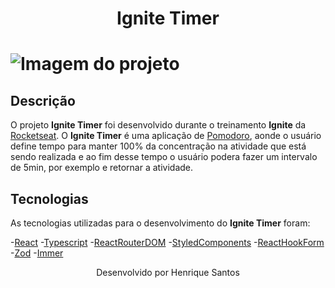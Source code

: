 <h1 align="center">
    Ignite Timer
</h1>

<h1>
    <img src="/public/assets/hero.png" alt="Imagem do projeto">
</h1>

## Descrição

O projeto **Ignite Timer** foi desenvolvido durante o treinamento **Ignite** da [Rocketseat](https://www.rocketseat.com.br/).
O **Ignite Timer** é uma aplicação de [Pomodoro](https://tecnoblog.net/responde/o-que-e-a-tecnica-pomodoro-timer-25-minutos/), aonde o usuário define tempo para manter 100% da concentração na atividade que está sendo realizada e ao fim desse tempo o usuário podera fazer um intervalo de 5min, por exemplo e retornar a atividade.

## Tecnologias

As tecnologias utilizadas para o desenvolvimento do **Ignite Timer** foram:

-[React](https://pt-br.reactjs.org/)
-[Typescript](https://www.typescriptlang.org/)
-[ReactRouterDOM](https://reactrouter.com/en/main)
-[StyledComponents](https://styled-components.com/)
-[ReactHookForm](https://react-hook-form.com/)
-[Zod](https://github.com/colinhacks/zod)
-[Immer](https://github.com/immerjs/immer)

<p align='center'> Desenvolvido por Henrique Santos </p>